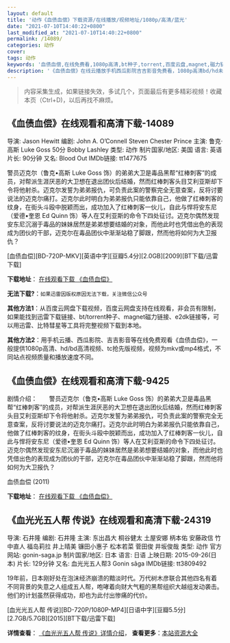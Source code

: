 ```yaml
---
layout: default
title: '动作《血债血偿》下载资源/在线播放/视频地址/1080p/高清/蓝光'
date: "2021-07-10T14:40:22+0800"
last_modified_at: "2021-07-10T14:40:22+0800"
permalink: /14089/
categories: 动作
cover:
tags: 动作
keywords: '血债血偿,在线免费看,1080p高清,bt种子,torrent,百度云盘,magnet,磁力链,迅雷下载资源'
description: '《血债血偿》在线云播放手机西瓜影院吉吉影音免费看，1080p高清bd/hd未删减完整版和tc抢先枪版，mkv/mp4格式，附带bt/torrent种子、magnet/磁力链、百度云盘、网盘资源迅雷下载链接'
---
```


>内容采集生成，如果链接失效，多试几个，页面最后有更多精彩视频！收藏本页（Ctrl+D)，以后再找不麻烦。


## 《血债血偿》在线观看和高清下载-14089

导演: Jason Hewitt 编剧: John A. O’Connell Steven Chester Prince 主演: 鲁克·高斯 Luke Goss 50分 Bobby Lashley 类型: 动作 制片国家/地区: 美国 语言: 英语 片长: 90分钟 又名: Blood Out IMDb链接: tt1477675

警员迈克尔（鲁克•高斯 Luke Goss 饰）的弟弟大卫是毒品黑帮“红棒刺客”的成员，对帮派生涯厌恶的大卫想在退出团伙后结婚，然而红棒刺客头目艾利亚斯却下令将他射杀。迈克尔发誓为弟弟报仇，可负责此案的警察完全无意查案，反将讨要说法的迈克尔痛打。迈克尔此时明白为弟弟报仇只能依靠自己，他做了红棒刺客的纹身，在街头斗殴中脱颖而出，成功加入了红棒刺客一伙儿，自此与悍将安东尼（爱德•奎恩 Ed Quinn 饰）等人在艾利亚斯的命令下四处征讨。迈克尔偶然发现安东尼沉溺于毒品的妹妹居然是弟弟想要结婚的对象，而他此时也凭借出色的表现成为团伙的干部，迈克尔在毒品团伙中渐渐站稳了脚跟，然而他将如何为大卫报仇？


[血债血偿][BD-720P-MKV][英语中字][豆瓣5.4分][2.0GB][2009][BT下载/迅雷下载]

**下载地址**： [在线观看下载 《血债血偿》](https://www.btdx8.com/torrent/blood_out_2011.html) 


**无法下载?**：`如果迅雷因版权原因无法下载，关注微信公众号 `

**其他方法1**：从百度云网盘下载视频，百度云网盘支持在线观看，非会员有限制，如果能找到迅雷下载链接、bt/torrent种子、magnet磁力链接、e2dk链接等，可以用迅雷、比特彗星等工具将完整视频下载到本地。

**其他方法2**：用手机云播、西瓜影院、吉吉影音等在线免费观看《血债血偿》，一般提供1080p高清、hd/bd高清视频、tc抢先版视频，视频为mkv或mp4格式，不同站点视频质量和播放速度不同。


## 《血债血偿》在线观看和高清下载-9425

剧情介绍：　　警员迈克尔（鲁克•高斯 Luke Goss 饰）的弟弟大卫是毒品黑帮“红棒刺客”的成员，对帮派生涯厌恶的大卫想在退出团伙后结婚，然而红棒刺客头目艾利亚斯却下令将他射杀。迈克尔发誓为弟弟报仇，可负责此案的警察完全无意查案，反将讨要说法的迈克尔痛打。迈克尔此时明白为弟弟报仇只能依靠自己，他做了红棒刺客的纹身，在街头斗殴中脱颖而出，成功加入了红棒刺客一伙儿，自此与悍将安东尼（爱德•奎恩 Ed Quinn 饰）等人在艾利亚斯的命令下四处征讨。迈克尔偶然发现安东尼沉溺于毒品的妹妹居然是弟弟想要结婚的对象，而他此时也凭借出色的表现成为团伙的干部，迈克尔在毒品团伙中渐渐站稳了脚跟，然而他将如何为大卫报仇？


血债血偿 (2011)

**下载地址**： [在线观看下载 《血债血偿》](https://www.btbtdy.me/btdy/dy9487.html) 


## 《血光光五人帮 传说》在线观看和高清下载-24319

导演: 石井隆 编剧: 石井隆 主演: 东出昌大 桐谷健太 土屋安娜 柄本佑 安藤政信 竹中直人 福岛莉拉 井上晴美 镰田小惠子 松本若菜 菅田俊 井坂俊哉 类型: 动作 官方网站: gonin-saga.jp 制片国家/地区: 日本 语言: 日语 上映日期: 2015-09-26(日本) 片长: 129分钟 又名: 血光光五人帮3 Gonin sâga IMDb链接: tt3809492

19年前，日本刚好处在泡沫经济崩溃的黯淡时代。万代树木彦联合其他四名有着不同背景的失意之人组成五人帮，咆哮着向财大气粗的黑帮组织大越组发动袭击。他们的计划虽然获得成功，却也为此付出惨痛的代价。


[血光光五人帮 传说][BD-720P/1080P-MP4][日语中字][豆瓣5.5分][2.7GB/5.7GB][2015][BT下载/迅雷下载]

**详情查看**： [《血光光五人帮 传说》详情介绍](/movie/24319/)， **查看更多**：[本站资源大全](/movie/t/all/)

